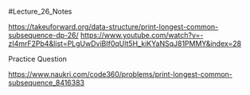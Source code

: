 #Lecture_26_Notes

https://takeuforward.org/data-structure/print-longest-common-subsequence-dp-26/
https://www.youtube.com/watch?v=-zI4mrF2Pb4&list=PLgUwDviBIf0qUlt5H_kiKYaNSqJ81PMMY&index=28


Practice Question 

https://www.naukri.com/code360/problems/print-longest-common-subsequence_8416383

